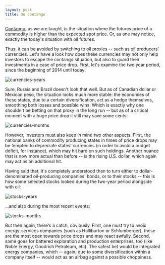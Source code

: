```yaml
---
layout: post
title: On contango
---
```


[Contango](https://en.wikipedia.org/wiki/Contango), as we are taught, is the situation where the futures price of a commodity is higher than the expected spot price. Or, as one may notice, exactly the today's situation with oil futures.

Thus, it can be avoided by switching to oil proxies -- such as oil producers’ currencies. Let's have a look how does these currencies may not only help investors to escape the contango situation, but also to guard their investments in a case of price drop. First, let's examine the two year period, since the beginning of 2014 until today:

![currencies-years](http://i.imgur.com/Vlc590a.png)

Sure, Russia and Brazil doesn't look that well. But as of Canadian dollar or Mexican peso, the situation looks much more stable: the economies of these states, due to a certain diversification, act as a hedge themselves, smoothing both losses and possible wins. Which is exactly why one shouldn't be betting on that proxy in the long run -- but as of a critical moment with a huge price drop it still may save some cents:

![currencies-months](http://i.imgur.com/y4UfJwW.png)

However, investors must also keep in mind two other aspects. First, the national banks of commodity producing states in times of price drops may be tempted to depreciate states' currencies (in order to avoid a budget deficit, for instance), which may hit hard on such holdings. Another nuance that is now more actual than before -- is the rising U.S. dollar, which again may act as an additional hit.

Having said that, it's completely understood then to turn either to dollar-denominated oil-producing companies' bonds, or to their stocks -- this is how some selected stocks looked during the two-year period alongside with oil:

![stocks-years](http://i.imgur.com/6elIFD0.png)

…and also during the most recent events:

![stocks-months](http://i.imgur.com/WGMexFX.png)

But then again, there's a catch, obviously. First, one must try to avoid energy-services companies (such as Halliburton or Schlumberger), these are the most open towards price drops and may react awfully. Second, same goes for battered exploration and production enterprises, too (like Noble Energy, Goodrich Petroleum, etc). The safest bet would be integrated energy companies, which -- again, due to some diversification within a company itself -- would act as an airbag against a possible choppiness.

<!--http://www.wsj.com/articles/oil-bettors-seek-safety-in-proxies-1450828241-->


&nbsp;

